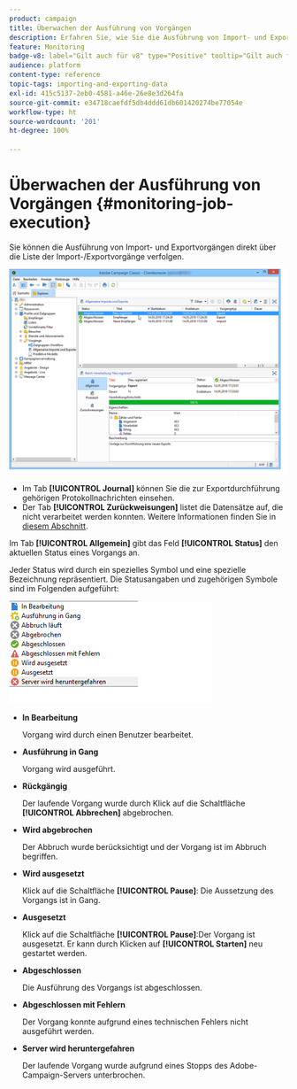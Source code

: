 ```yaml
---
product: campaign
title: Überwachen der Ausführung von Vorgängen
description: Erfahren Sie, wie Sie die Ausführung von Import- und Exportvorgängen überwachen
feature: Monitoring
badge-v8: label="Gilt auch für v8" type="Positive" tooltip="Gilt auch für Campaign v8"
audience: platform
content-type: reference
topic-tags: importing-and-exporting-data
exl-id: 415c5137-2eb0-4581-a46e-26e8e3d264fa
source-git-commit: e34718caefdf5db4ddd61db601420274be77054e
workflow-type: ht
source-wordcount: '201'
ht-degree: 100%

---
```


# Überwachen der Ausführung von Vorgängen {#monitoring-job-execution}



Sie können die Ausführung von Import- und Exportvorgängen direkt über die Liste der Import-/Exportvorgänge verfolgen.

![](assets/s_ncs_user_export_list_and_details.png)

* Im Tab **[!UICONTROL Journal]** können Sie die zur Exportdurchführung gehörigen Protokollnachrichten einsehen.
* Der Tab **[!UICONTROL Zurückweisungen]** listet die Datensätze auf, die nicht verarbeitet werden konnten. Weitere Informationen finden Sie in [diesem Abschnitt](../../platform/using/executing-import-jobs.md#behavior-in-the-event-of-an-error).

Im Tab **[!UICONTROL Allgemein]** gibt das Feld **[!UICONTROL Status]** den aktuellen Status eines Vorgangs an.

Jeder Status wird durch ein spezielles Symbol und eine spezielle Bezeichnung repräsentiert. Die Statusangaben und zugehörigen Symbole sind im Folgenden aufgeführt:

![](assets/s_ncs_user_export_status.png)

* **In Bearbeitung**

  Vorgang wird durch einen Benutzer bearbeitet.

* **Ausführung in Gang**

  Vorgang wird ausgeführt.

* **Rückgängig**

  Der laufende Vorgang wurde durch Klick auf die Schaltfläche **[!UICONTROL Abbrechen]** abgebrochen.

* **Wird abgebrochen**

  Der Abbruch wurde berücksichtigt und der Vorgang ist im Abbruch begriffen.

* **Wird ausgesetzt**

  Klick auf die Schaltfläche **[!UICONTROL Pause]**: Die Aussetzung des Vorgangs ist in Gang.

* **Ausgesetzt**

  Klick auf die Schaltfläche **[!UICONTROL Pause]**:Der Vorgang ist ausgesetzt. Er kann durch Klicken auf **[!UICONTROL Starten]** neu gestartet werden.

* **Abgeschlossen**

  Die Ausführung des Vorgangs ist abgeschlossen.

* **Abgeschlossen mit Fehlern**

  Der Vorgang konnte aufgrund eines technischen Fehlers nicht ausgeführt werden.

* **Server wird heruntergefahren**

  Der laufende Vorgang wurde aufgrund eines Stopps des Adobe-Campaign-Servers unterbrochen.
